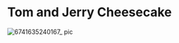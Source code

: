 # Tom and Jerry Cheesecake

![6741635240167_ pic](https://user-images.githubusercontent.com/50277379/138853744-abbbf9a5-ec9a-4255-bae1-14e39950a8ef.jpg)
